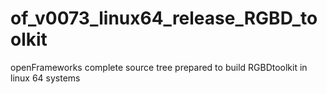 of_v0073_linux64_release_RGBD_toolkit
=====================================

openFrameworks complete source tree prepared to build RGBDtoolkit in linux 64 systems
